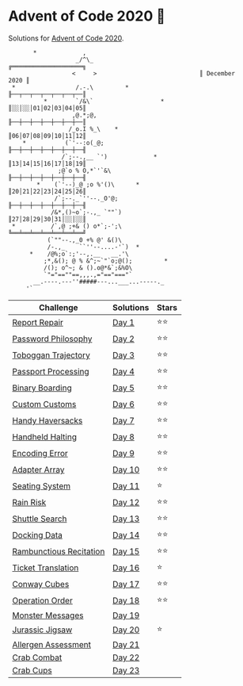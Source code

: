 # Advent of Code 2020 🎄

Solutions for [Advent of Code 2020](https://adventofcode.com/2020).

```
       *             ,
                   _/^\_                              ╔════════════════════╗
                  <     >                             ║ December      2020 ║
 *                 /.-.\         *                    ╟──┬──┬──┬──┬──┬──┬──║
          *        `/&\`                   *          ║░░│░░│01│02│03│04│05║
                  ,@.*;@,                             ╟──┼──┼──┼──┼──┼──┼──║
                 /_o.I %_\    *                       ║06│07│08│09│10│11│12║
    *           (`'--:o(_@;                           ╟──┼──┼──┼──┼──┼──┼──╢
               /`;--.,__ `')             *            ║13│14│15│16│17│18│19║
              ;@`o % O,*`'`&\                         ╟──┼──┼──┼──┼──┼──┼──╢
        *    (`'--)_@ ;o %'()\      *                 ║20│21│22│23│24│25│26║
             /`;--._`''--._O'@;                       ╟──┼──┼──┼──┼──┼──┼──╢
            /&*,()~o`;-.,_ `""`)                      ║27│28│29│30│31│░░│░░║
 *          /`,@ ;+& () o*`;-';\                      ╚══╧══╧══╧══╧══╧══╧══╝
           (`""--.,_0 +% @' &()\
           /-.,_    ``''--....-'`)  *
      *    /@%;o`:;'--,.__   __.'\
          ;*,&(); @ % &^;~`"`o;@();         *
          /(); o^~; & ().o@*&`;&%O\
          `"="==""==,,,.,="=="==="`
       __.----.---''#####---...___...-----._
     '`    
```

| Challenge                                                       | Solutions          | Stars |
|-----------------------------------------------------------------|--------------------|-------|
| [Report Repair](https://adventofcode.com/2020/day/1)            | [Day 1](Day%201)   | ⭐⭐    |
| [Password Philosophy](https://adventofcode.com/2020/day/2)      | [Day 2](Day%202)   | ⭐⭐    |
| [Toboggan Trajectory](https://adventofcode.com/2020/day/3)      | [Day 3](Day%203)   | ⭐⭐    |
| [Passport Processing](https://adventofcode.com/2020/day/4)      | [Day 4](Day%204)   | ⭐⭐    |
| [Binary Boarding](https://adventofcode.com/2020/day/5)          | [Day 5](Day%205)   | ⭐⭐    |
| [Custom Customs](https://adventofcode.com/2020/day/6)           | [Day 6](Day%206)   | ⭐⭐    |
| [Handy Haversacks](https://adventofcode.com/2020/day/7)         | [Day 7](Day%207)   | ⭐⭐    |
| [Handheld Halting](https://adventofcode.com/2020/day/8)         | [Day 8](Day%208)   | ⭐⭐    |
| [Encoding Error](https://adventofcode.com/2020/day/9)           | [Day 9](Day%209)   | ⭐⭐    |
| [Adapter Array](https://adventofcode.com/2020/day/10)           | [Day 10](Day%2010) | ⭐⭐    |
| [Seating System](https://adventofcode.com/2020/day/11)          | [Day 11](Day%2011) | ⭐     |
| [Rain Risk](https://adventofcode.com/2020/day/12)               | [Day 12](Day%2012) | ⭐⭐    |
| [Shuttle Search](https://adventofcode.com/2020/day/13)          | [Day 13](Day%2013) | ⭐⭐    |
| [Docking Data](https://adventofcode.com/2020/day/14)            | [Day 14](Day%2014) | ⭐⭐    |
| [Rambunctious Recitation](https://adventofcode.com/2020/day/15) | [Day 15](Day%2015) | ⭐⭐    |
| [Ticket Translation](https://adventofcode.com/2020/day/16)      | [Day 16](Day%2016) | ⭐     |
| [Conway Cubes](https://adventofcode.com/2020/day/17)            | [Day 17](Day%2017) | ⭐⭐    |
| [Operation Order](https://adventofcode.com/2020/day/18)         | [Day 18](Day%2018) | ⭐⭐    |
| [Monster Messages](https://adventofcode.com/2020/day/19)        | [Day 19](Day%2019) |       |
| [Jurassic Jigsaw](https://adventofcode.com/2020/day/20)         | [Day 20](Day%2020) | ⭐     |
| [Allergen Assessment](https://adventofcode.com/2020/day/21)     | [Day 21](Day%2021) |       |
| [Crab Combat](https://adventofcode.com/2020/day/21)             | [Day 22](Day%2022) |       |
| [Crab Cups](https://adventofcode.com/2020/day/21)               | [Day 23](Day%2023) |       |

